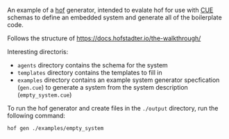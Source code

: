 
An example of a [hof](https://github.com/hofstadter-io/hof) generator, intended to evalate hof for use with [CUE](https://cuelang.org/) schemas to define an embedded system and generate all of the boilerplate code. 

Follows the structure of https://docs.hofstadter.io/the-walkthrough/ 

Interesting directoris: 
- `agents` directory contains the schema for the system
- `templates` directory contains the templates to fill in
- `examples` directory contains an example system generator specfication (`gen.cue`) to generate a system from the system description (`empty_system.cue`)

To run the hof generator and create files in the `./output` directory, run the following command: 
```
hof gen ./examples/empty_system
```

 
